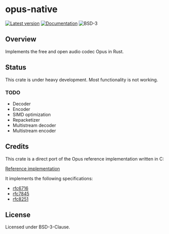# opus-native

[![Latest version](https://img.shields.io/crates/v/opus-native.svg)](https://crates.io/crates/opus-native)
[![Documentation](https://docs.rs/opus-native/badge.svg)](https://docs.rs/opus-native)
![BSD-3](https://img.shields.io/badge/license-BSD3-blue.svg)

## Overview

Implements the free and open audio codec Opus in Rust.

## Status

This crate is under heavy development. Most functionality is not working.

### TODO

* Decoder
* Encoder
* SIMD optimization
* Repacketizer
* Multistream decoder
* Multistream encoder

## Credits

This crate is a direct port of the Opus reference implementation written in C:

[Reference implementation](https://gitlab.xiph.org/xiph/opus)

It implements the following specifications:

* [rfc6716](https://tools.ietf.org/html/rfc6716.html)
* [rfc7845](https://tools.ietf.org/html/rfc7845.html)
* [rfc8251](https://tools.ietf.org/html/rfc8251.html)

## License

Licensed under BSD-3-Clause.
